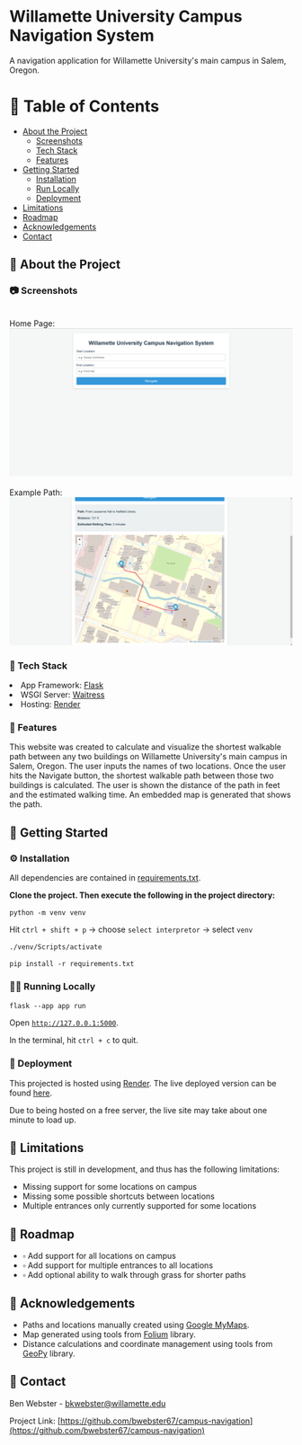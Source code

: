 <!-- README.md -->

<div>

  <!-- <img src="assets/logo.png" alt="logo" width="200" height="auto" /> -->
  <h1>Willamette University Campus Navigation System</h1>
  
  <p>
    A navigation application for Willamette University's main campus in Salem, Oregon. 
  </p
  

<!-- Table of Contents -->
# 📖 Table of Contents

- [About the Project](#🌟-about-the-project)
  * [Screenshots](#📷-screenshots)
  * [Tech Stack](#🤖-tech-stack)
  * [Features](#🎯-features)
- [Getting Started](#🧰-getting-started)
  * [Installation](#⚙️-installation)
  * [Run Locally](#🏃‍➡️-run-locally)
  * [Deployment](#🚩-deployment)
- [Limitations](#🧩-limitations)
- [Roadmap](#🧭-roadmap)
- [Acknowledgements](#💎-acknowledgements)
- [Contact](#🤝-contact)

  

<!-- About the Project -->
## 🌟 About the Project


<!-- Screenshots -->
### 📷 Screenshots
<br>
Home Page:
<div align="center"> 
  <img src="home_screenshot.png" alt="screenshot" />
</div>
<br/>
Example Path:
<div align="center"> 
  <img src="example_path_screenshot.png" alt="screenshot" />
</div>

<!-- TechStack -->
### 🤖 Tech Stack

<li>App Framework: <a href="https://flask.palletsprojects.com/en/stable/">Flask</a></li>
<li>WSGI Server: <a href="https://docs.pylonsproject.org/projects/waitress/en/latest/">Waitress</a></li>

<li>Hosting: <a href="https://render.com/">Render</a></li>

<!-- Features -->
### 🎯 Features

This website was created to calculate and visualize the shortest walkable path between any two buildings on Willamette University's main campus in Salem, Oregon. The user inputs the names of two locations. Once the user hits the Navigate button, the shortest walkable path between those two buildings is calculated. The user is shown the distance of the path in feet and the estimated walking time. An embedded map is generated that shows the path.

<!-- Getting Started -->
## 	🧰 Getting Started


<!-- Installation -->
### ⚙️ Installation

All dependencies are contained in [requirements.txt](requirements.txt).

**Clone the project. Then execute the following in the project directory:**
```shell
python -m venv venv 
```
Hit `ctrl + shift + p` &rarr; choose `select interpretor` &rarr; select `venv`
```shell
./venv/Scripts/activate
```
```shell
pip install -r requirements.txt
```
<!-- Run Locally -->
### 🏃‍➡️ Running Locally

```shell
flask --app app run
```
Open [`http://127.0.0.1:5000`](http://127.0.0.1:5000).

In the terminal, hit `ctrl + c` to quit.


<!-- Deployment -->
### 🚩 Deployment

This projected is hosted using [Render]("https://render.com/"). The live deployed version can be found [here](https://campus-navigation-p46o.onrender.com/). 

Due to being hosted on a free server, the live site may take about one minute to load up.


<!-- Limitations -->
## 🧩 Limitations

This project is still in development, and  thus has the following limitations:

- Missing support for some locations on campus
- Missing some possible shortcuts between locations
- Multiple entrances only currently supported for some locations 

<!-- Roadmap -->
## 🧭 Roadmap

* $\square$ Add support for all locations on campus
* $\square$ Add support for multiple entrances to all locations
* $\square$ Add optional ability to walk through grass for shorter paths

<!-- Acknowledgments -->
## 💎 Acknowledgements

 - Paths and locations manually created using [Google MyMaps](https://www.google.com/mymaps).
 - Map generated using tools from [Folium](https://pypi.org/project/folium/) library.
 - Distance calculations and coordinate management using tools from [GeoPy](https://geopy.readthedocs.io/en/stable/) library.

<!-- Contact -->
## 🤝 Contact

Ben Webster - bkwebster@willamette.edu

Project Link: [https://github.com/bwebster67/campus-navigation](https://github.com/bwebster67/campus-navigation)